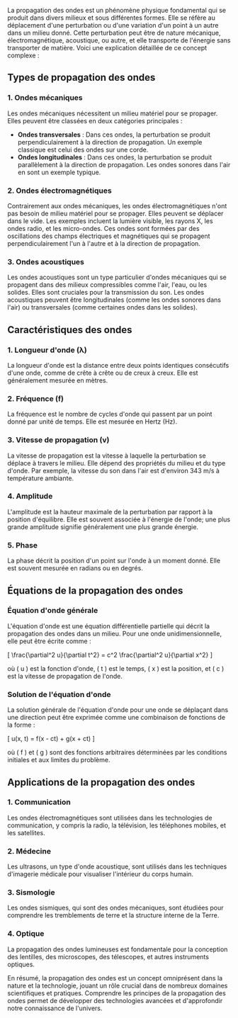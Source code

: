 La propagation des ondes est un phénomène physique fondamental qui se produit dans divers milieux et sous différentes formes. Elle se réfère au déplacement d'une perturbation ou d'une variation d'un point à un autre dans un milieu donné. Cette perturbation peut être de nature mécanique, électromagnétique, acoustique, ou autre, et elle transporte de l'énergie sans transporter de matière. Voici une explication détaillée de ce concept complexe :

## Types de propagation des ondes

### 1. Ondes mécaniques
Les ondes mécaniques nécessitent un milieu matériel pour se propager. Elles peuvent être classées en deux catégories principales :
- **Ondes transversales** : Dans ces ondes, la perturbation se produit perpendiculairement à la direction de propagation. Un exemple classique est celui des ondes sur une corde.
- **Ondes longitudinales** : Dans ces ondes, la perturbation se produit parallèlement à la direction de propagation. Les ondes sonores dans l'air en sont un exemple typique.

### 2. Ondes électromagnétiques
Contrairement aux ondes mécaniques, les ondes électromagnétiques n'ont pas besoin de milieu matériel pour se propager. Elles peuvent se déplacer dans le vide. Les exemples incluent la lumière visible, les rayons X, les ondes radio, et les micro-ondes. Ces ondes sont formées par des oscillations des champs électriques et magnétiques qui se propagent perpendiculairement l'un à l'autre et à la direction de propagation.

### 3. Ondes acoustiques
Les ondes acoustiques sont un type particulier d'ondes mécaniques qui se propagent dans des milieux compressibles comme l'air, l'eau, ou les solides. Elles sont cruciales pour la transmission du son. Les ondes acoustiques peuvent être longitudinales (comme les ondes sonores dans l'air) ou transversales (comme certaines ondes dans les solides).

## Caractéristiques des ondes

### 1. Longueur d'onde (λ)
La longueur d'onde est la distance entre deux points identiques consécutifs d'une onde, comme de crête à crête ou de creux à creux. Elle est généralement mesurée en mètres.

### 2. Fréquence (f)
La fréquence est le nombre de cycles d'onde qui passent par un point donné par unité de temps. Elle est mesurée en Hertz (Hz).

### 3. Vitesse de propagation (v)
La vitesse de propagation est la vitesse à laquelle la perturbation se déplace à travers le milieu. Elle dépend des propriétés du milieu et du type d'onde. Par exemple, la vitesse du son dans l'air est d'environ 343 m/s à température ambiante.

### 4. Amplitude
L'amplitude est la hauteur maximale de la perturbation par rapport à la position d'équilibre. Elle est souvent associée à l'énergie de l'onde; une plus grande amplitude signifie généralement une plus grande énergie.

### 5. Phase
La phase décrit la position d'un point sur l'onde à un moment donné. Elle est souvent mesurée en radians ou en degrés.

## Équations de la propagation des ondes

### Équation d'onde générale
L'équation d'onde est une équation différentielle partielle qui décrit la propagation des ondes dans un milieu. Pour une onde unidimensionnelle, elle peut être écrite comme :

\[ \frac{\partial^2 u}{\partial t^2} = c^2 \frac{\partial^2 u}{\partial x^2} \]

où \( u \) est la fonction d'onde, \( t \) est le temps, \( x \) est la position, et \( c \) est la vitesse de propagation de l'onde.

### Solution de l'équation d'onde
La solution générale de l'équation d'onde pour une onde se déplaçant dans une direction peut être exprimée comme une combinaison de fonctions de la forme :

\[ u(x, t) = f(x - ct) + g(x + ct) \]

où \( f \) et \( g \) sont des fonctions arbitraires déterminées par les conditions initiales et aux limites du problème.

## Applications de la propagation des ondes

### 1. Communication
Les ondes électromagnétiques sont utilisées dans les technologies de communication, y compris la radio, la télévision, les téléphones mobiles, et les satellites.

### 2. Médecine
Les ultrasons, un type d'onde acoustique, sont utilisés dans les techniques d'imagerie médicale pour visualiser l'intérieur du corps humain.

### 3. Sismologie
Les ondes sismiques, qui sont des ondes mécaniques, sont étudiées pour comprendre les tremblements de terre et la structure interne de la Terre.

### 4. Optique
La propagation des ondes lumineuses est fondamentale pour la conception des lentilles, des microscopes, des télescopes, et autres instruments optiques.

En résumé, la propagation des ondes est un concept omniprésent dans la nature et la technologie, jouant un rôle crucial dans de nombreux domaines scientifiques et pratiques. Comprendre les principes de la propagation des ondes permet de développer des technologies avancées et d'approfondir notre connaissance de l'univers.